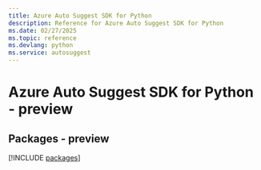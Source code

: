 ```yaml
---
title: Azure Auto Suggest SDK for Python
description: Reference for Azure Auto Suggest SDK for Python
ms.date: 02/27/2025
ms.topic: reference
ms.devlang: python
ms.service: autosuggest
---
```

# Azure Auto Suggest SDK for Python - preview
## Packages - preview
[!INCLUDE [packages](auto-suggest-index.md)]